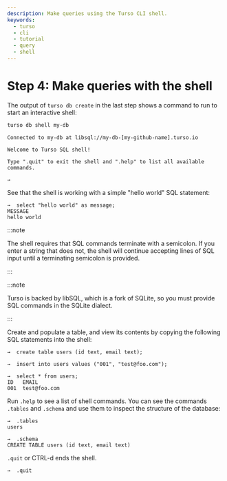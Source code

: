 ```yaml
---
description: Make queries using the Turso CLI shell.
keywords:
  - turso
  - cli
  - tutorial
  - query
  - shell
---
```


# Step 4: Make queries with the shell

The output of `turso db create` in the last step shows a command to run to start
an interactive shell:

```bash
turso db shell my-db
```

```
Connected to my-db at libsql://my-db-[my-github-name].turso.io

Welcome to Turso SQL shell!

Type ".quit" to exit the shell and ".help" to list all available commands.

→
```

See that the shell is working with a simple "hello world" SQL statement:

```
→  select "hello world" as message;
MESSAGE
hello world
```

:::note

The shell requires that SQL commands terminate with a semicolon. If you enter a
string that does not, the shell will continue accepting lines of SQL input until
a terminating semicolon is provided.

:::

:::note

Turso is backed by libSQL, which is a fork of SQLite, so you must provide SQL
commands in the SQLite dialect.

:::

Create and populate a table, and view its contents by copying the following SQL
statements into the shell:

```
→  create table users (id text, email text);

→  insert into users values ("001", "test@foo.com");

→  select * from users;
ID   EMAIL
001  test@foo.com
```

Run `.help` to see a list of shell commands. You can see the commands `.tables`
and `.schema` and use them to inspect the structure of the database:

```
→  .tables
users

→  .schema
CREATE TABLE users (id text, email text)
```

`.quit` or CTRL-d ends the shell.

```
→  .quit
```
